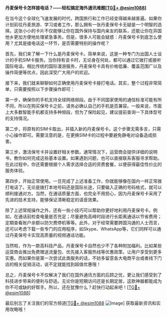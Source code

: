 **丹麦保号卡怎样接电话？——轻松搞定海外通讯难题[[TG💪+ @esim1088](https://t.me/s/esim1088)]**

在当今这个全球化飞速发展的时代，跨国旅行和工作已经变得越来越普遍。如果你计划前往丹麦旅游、学习或者工作，那么拥有一张丹麦保号卡无疑是一个明智的选择。这张小小的卡片不仅能够让你在国外保持与国内亲友的联系，还能让你在异国他乡更加方便地处理紧急事务。但是，很多人可能会疑惑：丹麦保号卡到底怎么使用？尤其是接电话这一环节，是否需要特别的操作呢？

首先，我们来了解一下什么是丹麦保号卡。简单来说，这是一种专门为出国人士设计的手机SIM卡服务。当你持有该卡时，无论身在何处，都可以通过它拨打或接听国际电话。相比传统的国际漫游服务，丹麦保号卡具有价格低廉、覆盖范围广以及操作简便等优点，因此深受广大用户的欢迎。

接下来，我们就来聊聊如何正确使用丹麦保号卡接打电话。其实，整个过程非常简单，只需要按照以下步骤操作即可：

第一步，确保你的手机支持全球网络频段。由于不同国家使用的通信标准可能有所不同，所以在购买保号卡之前，请务必确认自己的手机是否兼容。一般来说，市面上大多数智能手机都支持多种频段，但为了保险起见，建议提前查询一下具体型号的支持情况。

第二步，将原有的SIM卡取出，并插入新的丹麦保号卡。这个步骤无需多言，只需小心操作即可。需要注意的是，在更换SIM卡的过程中要避免静电对设备造成损害。

第三步，激活保号卡并设置好相关参数。通常情况下，运营商会提供详细的说明书，教你如何完成这些基本设置。如果遇到问题，也可以直接联系客服寻求帮助。在此过程中，你还需要根据个人需求选择合适的资费套餐，以便获得最佳性价比的服务体验。

第四步，开始正常使用。一旦完成了上述准备工作，你就能够像在国内一样正常拨打电话了。无论是拨打本地号码还是国际长途，只要输入正确的号码格式，就可以顺利接通对方。当然，在通话质量方面，也完全不用担心，因为丹麦保号卡采用了先进的技术支持，能够保证清晰稳定的语音效果。

除了上述常规操作之外，还有一些小技巧可以帮助你更好地利用丹麦保号卡。例如，在通话前检查电量是否充足；尽量避免高峰时段进行长距离通话以节省费用；定期查看账户余额以防欠费停机等等。此外，对于经常需要跨国沟通的人士而言，还可以考虑下载一些专门的应用程序，如Skype、WhatsApp等，它们同样可以通过丹麦保号卡实现高质量的视频通话功能。

当然啦，作为一款高科技产品，丹麦保号卡自然也少不了各种附加福利。比如某些运营商会推出免费赠送流量包、优先接入客服热线等优惠政策，让用户享受到更多实惠。而如果你是第一次尝试此类服务的话，不妨多留意各大电商平台或者线下门店的相关促销活动，说不定就能找到超值优惠哦！

总之，丹麦保号卡不仅解决了我们在国外通讯方面的后顾之忧，更让我们感受到了科技进步带来的便利与舒适。无论你是短期访问还是长期定居，这款神器都能成为你不可或缺的好帮手。所以，还在犹豫什么？赶快行动起来吧！[[TG💪+ @esim1088](https://t.me/s/esim1088)]

最后别忘了关注我们的官方频道[[TG💪+ @esim1088](https://t.me/s/esim1088) ![Image](https://i.postimg.cc/4NQfJmqS/Snipaste-2025-05-13-00-14-12.png)] 获取最新资讯和实用攻略哦！